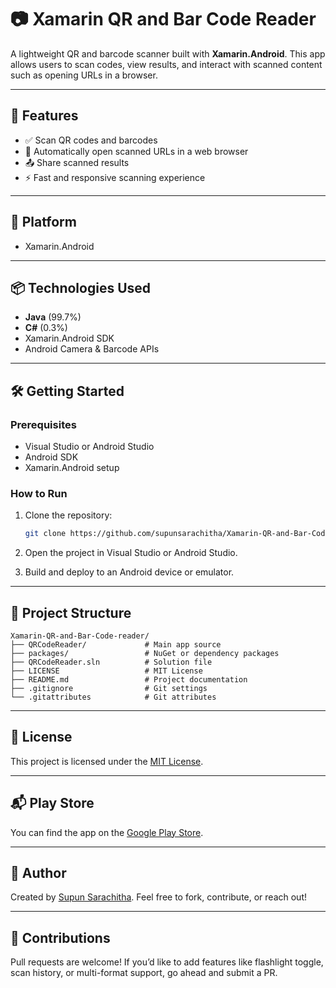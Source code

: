  
# 📷 Xamarin QR and Bar Code Reader

A lightweight QR and barcode scanner built with **Xamarin.Android**. This app allows users to scan codes, view results, and interact with scanned content such as opening URLs in a browser.

---

## 🚀 Features

- ✅ Scan QR codes and barcodes
- 🔗 Automatically open scanned URLs in a web browser
- 📤 Share scanned results
- ⚡ Fast and responsive scanning experience

---

## 📱 Platform

- Xamarin.Android

---

## 📦 Technologies Used

- **Java** (99.7%)
- **C#** (0.3%)
- Xamarin.Android SDK
- Android Camera & Barcode APIs

---

## 🛠️ Getting Started

### Prerequisites

- Visual Studio or Android Studio
- Android SDK
- Xamarin.Android setup

### How to Run

1. Clone the repository:
   ```bash
   git clone https://github.com/supunsarachitha/Xamarin-QR-and-Bar-Code-reader.git
   ```

2. Open the project in Visual Studio or Android Studio.

3. Build and deploy to an Android device or emulator.

---

## 📁 Project Structure

```
Xamarin-QR-and-Bar-Code-reader/
├── QRCodeReader/             # Main app source
├── packages/                 # NuGet or dependency packages
├── QRCodeReader.sln          # Solution file
├── LICENSE                   # MIT License
├── README.md                 # Project documentation
├── .gitignore                # Git settings
└── .gitattributes            # Git attributes
```

---

## 📄 License

This project is licensed under the [MIT License](LICENSE).

---

## 📬 Play Store

You can find the app on the [Google Play Store](https://play.google.com/store/apps/details?id=lk.stechbuzz.qrreader).

---

## 👤 Author

Created by [Supun Sarachitha](https://github.com/supunsarachitha). Feel free to fork, contribute, or reach out!

---

## 🙌 Contributions

Pull requests are welcome! If you’d like to add features like flashlight toggle, scan history, or multi-format support, go ahead and submit a PR.
 
